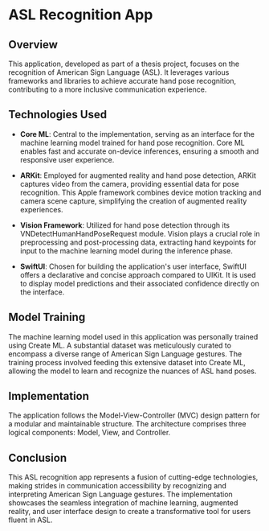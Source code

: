 # ASL Recognition App

## Overview

This application, developed as part of a thesis project, focuses on the recognition of American Sign Language (ASL). It leverages various frameworks and libraries to achieve accurate hand pose recognition, contributing to a more inclusive communication experience.

## Technologies Used

- **Core ML**: Central to the implementation, serving as an interface for the machine learning model trained for hand pose recognition. Core ML enables fast and accurate on-device inferences, ensuring a smooth and responsive user experience.

- **ARKit**: Employed for augmented reality and hand pose detection, ARKit captures video from the camera, providing essential data for pose recognition. This Apple framework combines device motion tracking and camera scene capture, simplifying the creation of augmented reality experiences.

- **Vision Framework**: Utilized for hand pose detection through its VNDetectHumanHandPoseRequest module. Vision plays a crucial role in preprocessing and post-processing data, extracting hand keypoints for input to the machine learning model during the inference phase.

- **SwiftUI**: Chosen for building the application's user interface, SwiftUI offers a declarative and concise approach compared to UIKit. It is used to display model predictions and their associated confidence directly on the interface.

## Model Training

The machine learning model used in this application was personally trained using Create ML. A substantial dataset was meticulously curated to encompass a diverse range of American Sign Language gestures. The training process involved feeding this extensive dataset into Create ML, allowing the model to learn and recognize the nuances of ASL hand poses.

## Implementation

The application follows the Model-View-Controller (MVC) design pattern for a modular and maintainable structure. The architecture comprises three logical components: Model, View, and Controller.

## Conclusion

This ASL recognition app represents a fusion of cutting-edge technologies, making strides in communication accessibility by recognizing and interpreting American Sign Language gestures. The implementation showcases the seamless integration of machine learning, augmented reality, and user interface design to create a transformative tool for users fluent in ASL.
